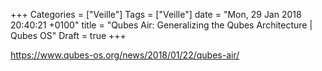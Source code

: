 +++
Categories = ["Veille"]
Tags = ["Veille"]
date = "Mon, 29 Jan 2018 20:40:21 +0100"
title = "Qubes Air: Generalizing the Qubes Architecture | Qubes OS"
Draft = true
+++

https://www.qubes-os.org/news/2018/01/22/qubes-air/

